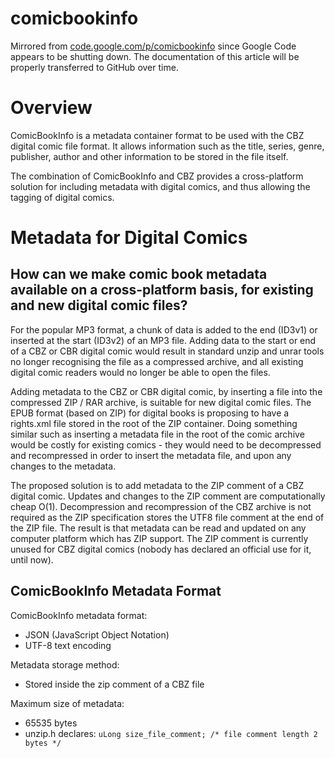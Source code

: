# comicbookinfo
Mirrored from [code.google.com/p/comicbookinfo](https://code.google.com/archive/p/comicbookinfo/) since Google Code appears to be shutting down.
The documentation of this article will be properly transferred to GitHub over time.

# Overview
ComicBookInfo is a metadata container format to be used with the CBZ digital comic file format. It allows information such as the title, series, genre, publisher, author and other information to be stored in the file itself.

The combination of ComicBookInfo and CBZ provides a cross-platform solution for including metadata with digital comics, and thus allowing the tagging of digital comics.

# Metadata for Digital Comics
## How can we make comic book metadata available on a cross-platform basis, for existing and new digital comic files?
For the popular MP3 format, a chunk of data is added to the end (ID3v1) or inserted at the start (ID3v2) of an MP3 file. Adding data to the start or end of a CBZ or CBR digital comic would result in standard unzip and unrar tools no longer recognising the file as a compressed archive, and all existing digital comic readers would no longer be able to open the files.

Adding metadata to the CBZ or CBR digital comic, by inserting a file into the compressed ZIP / RAR archive, is suitable for new digital comic files. The EPUB format (based on ZIP) for digital books is proposing to have a rights.xml file stored in the root of the ZIP container. Doing something similar such as inserting a metadata file in the root of the comic archive would be costly for existing comics - they would need to be decompressed and recompressed in order to insert the metadata file, and upon any changes to the metadata.

The proposed solution is to add metadata to the ZIP comment of a CBZ digital comic. Updates and changes to the ZIP comment are computationally cheap O(1). Decompression and recompression of the CBZ archive is not required as the ZIP specification stores the UTF8 file comment at the end of the ZIP file. The result is that metadata can be read and updated on any computer platform which has ZIP support. The ZIP comment is currently unused for CBZ digital comics (nobody has declared an official use for it, until now).

## ComicBookInfo Metadata Format

ComicBookInfo metadata format:
* JSON (JavaScript Object Notation)
* UTF-8 text encoding

Metadata storage method:
* Stored inside the zip comment of a CBZ file

Maximum size of metadata:
* 65535 bytes
* unzip.h declares: `uLong size_file_comment; /* file comment length 2 bytes */`

